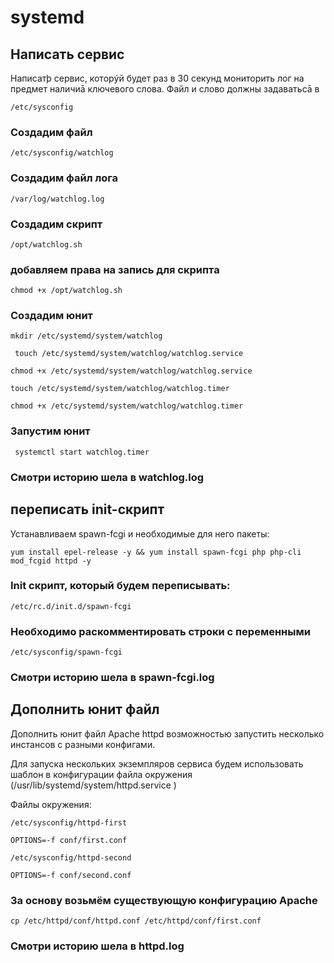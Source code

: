 # systemd

## Написать сервис

Написатþ сервис, которýй будет раз в 30 секунд мониторить лог на предмет наличиā ключевого слова. Файл и слово должны задаватьсā в

```
/etc/sysconfig
```

### Создадим файл 

```
/etc/sysconfig/watchlog
```

### Создадим файл лога 

```
/var/log/watchlog.log
```

### Создадим скрипт 

```
/opt/watchlog.sh
```

### добавляем права на запись для скрипта

```
chmod +x /opt/watchlog.sh
```

### Создадим юнит

```
mkdir /etc/systemd/system/watchlog
```
```
 touch /etc/systemd/system/watchlog/watchlog.service
```
```
chmod +x /etc/systemd/system/watchlog/watchlog.service
```
```
touch /etc/systemd/system/watchlog/watchlog.timer
```
```
chmod +x /etc/systemd/system/watchlog/watchlog.timer
```

### Запустим юнит 

```
 systemctl start watchlog.timer
```

### Смотри историю шела в watchlog.log

## переписать init-скрипт

Устанавливаем spawn-fcgi и необходимые для него пакеты:

```
yum install epel-release -y && yum install spawn-fcgi php php-cli mod_fcgid httpd -y
```
### Init скрипт, который будем переписывать:
```
/etc/rc.d/init.d/spawn-fcgi 
```

### Необходимо раскомментировать строки с переменными

```
/etc/sysconfig/spawn-fcgi
```

### Смотри историю шела в spawn-fcgi.log

## Дополнить юнит файл

Дополнить юнит файл Apache httpd возможностью запустить несколько инстансов с разными конфигами.

Для запуска нескольких экземпляров сервиса будем использовать шаблон в конфигурации файла окружения (/usr/lib/systemd/system/httpd.service )

Файлы окружения:

```
/etc/sysconfig/httpd-first
```
```
OPTIONS=-f conf/first.conf
```
```
/etc/sysconfig/httpd-second
```
```
OPTIONS=-f conf/second.conf
```

### За основу возьмём существующую конфигурацию Apache
```
cp /etc/httpd/conf/httpd.conf /etc/httpd/conf/first.conf 
```

### Смотри историю шела в httpd.log



